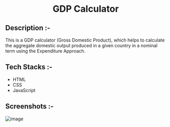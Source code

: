 # <p align="center">GDP Calculator</p>

## Description :-

This is a GDP calculator (Gross Domestic Product), which helps to calculate the aggregate domestic output produced in a given country in a nominal term using the Expenditure Approach.

## Tech Stacks :-

- HTML
- CSS
- JavaScript

## Screenshots :-

![image](https://github.com/Rakesh9100/CalcDiverse/assets/73993775/1158f5b9-316e-4b03-8d8e-491f2734a77d)
